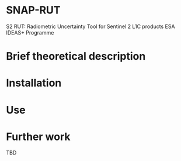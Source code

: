 # SNAP-RUT
S2 RUT: Radiometric Uncertainty Tool for Sentinel 2 L1C products
ESA IDEAS+ Programme

# Brief theoretical description

# Installation

# Use

# Further work

TBD
